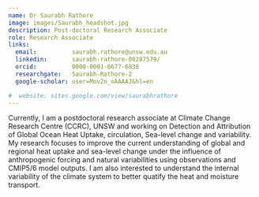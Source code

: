 ```yaml
---
name: Dr Saurabh Rathore
image: images/Saurabh_headshot.jpg
description: Post-doctoral Research Associate
role: Research Associate
links:
  email:          saurabh.rathore@unsw.edu.au
  linkedin:       saurabh-rathore-08287579/
  orcid:          0000-0001-6677-6838
  researchgate:   Saurabh-Rathore-2
  google-scholar: user=Mov2n_oAAAAJ&hl=en

#  website: sites.google.com/view/saurabhrathore
---
```


Currently, I am a postdoctoral research associate at Climate Change Research Centre (CCRC), UNSW and working on Detection and Attribution of Global Ocean Heat Uptake, circulation, Sea-level change and variability. My research focuses to improve the current understanding of global and regional heat uptake and sea-level change under the influence of anthropogenic forcing and natural variabilities using observations and CMIP5/6 model outputs. I am also interested to understand the internal variability of the climate system to better quatify the heat and moisture transport.
